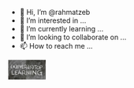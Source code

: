 - 👋 Hi, I’m @rahmatzeb
- 👀 I’m interested in ...
- 🌱 I’m currently learning ...
- 💞️ I’m looking to collaborate on ...
- 📫 How to reach me ...

<img src="./img.jpg" height=40 alt="a picture"/>
<!---
rahmatzeb/rahmatzeb is a ✨ special ✨ repository because its `README.md` (this file) appears on your GitHub profile.
You can click the Preview link to take a look at your changes.
--->
